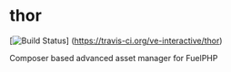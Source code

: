 thor
====

[![Build Status](https://travis-ci.org/ve-interactive/thor.png)] (https://travis-ci.org/ve-interactive/thor)


Composer based advanced asset manager for FuelPHP
